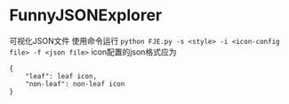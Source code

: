# FunnyJSONExplorer
可视化JSON文件
使用命令运行
`python FJE.py -s <style> -i <icon-config file> -f <json file>`
icon配置的json格式应为
```
{
    "leaf": leaf icon,
    "non-leaf": non-leaf icon
}
```
